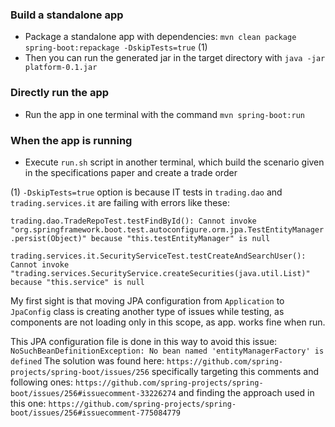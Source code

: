 
### Build a standalone app
- Package a standalone app with dependencies: `mvn clean package spring-boot:repackage -DskipTests=true` (1)
- Then you can run the generated jar in the target directory with `java -jar platform-0.1.jar`

### Directly run the app
- Run the app in one terminal with the command `mvn spring-boot:run`

### When the app is running
- Execute `run.sh` script in another terminal, which build the scenario given in the specifications
paper and create a trade order

(1)
`-DskipTests=true` option is because IT tests in `trading.dao` and `trading.services.it` are failing with errors like these:

`trading.dao.TradeRepoTest.testFindById(): Cannot invoke "org.springframework.boot.test.autoconfigure.orm.jpa.TestEntityManager.persist(Object)" because "this.testEntityManager" is null`

`trading.services.it.SecurityServiceTest.testCreateAndSearchUser(): Cannot invoke "trading.services.SecurityService.createSecurities(java.util.List)" because "this.service" is null`

My first sight is that moving JPA configuration from `Application` to `JpaConfig` class is creating another type of issues while testing, as components are not loading only
in this scope, as app. works fine when run.

This JPA configuration file is done in this way to avoid this issue:
`NoSuchBeanDefinitionException: No bean named 'entityManagerFactory' is defined`
The solution was found here: 
`https://github.com/spring-projects/spring-boot/issues/256`
specifically targeting this comments and following ones:
`https://github.com/spring-projects/spring-boot/issues/256#issuecomment-33226274`
and finding the approach used in this one:
`https://github.com/spring-projects/spring-boot/issues/256#issuecomment-775084779`